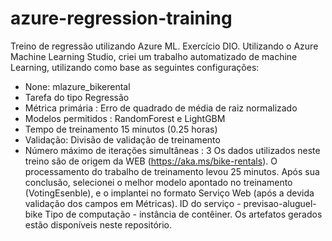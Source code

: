 # azure-regression-training
Treino de regressão utilizando Azure ML. Exercício DIO.
Utilizando o Azure Machine Learning Studio, criei um trabalho automatizado de machine Learning, utilizando como base as seguintes configurações:
 - None: mlazure_bikerental
 - Tarefa do tipo Regressão
 - Métrica primária : Erro de quadrado de média de raiz normalizado
 - Modelos permitidos : RandomForest e LightGBM
 - Tempo de treinamento 15 minutos (0.25 horas)
 - Validação: Divisão de validação de treinamento
 -  Número máximo de iterações simultâneas : 3
Os dados utilizados neste treino são de origem da WEB (https://aka.ms/bike-rentals).
O processamento do trabalho de treinamento levou 25 minutos. Após sua conclusão, selecionei o melhor modelo apontado no treinamento (VotingEsenble), e o implantei no formato Serviço Web (após a devida validação dos
campos em Métricas).
ID do serviço - previsao-aluguel-bike
Tipo de computação - instância de contêiner.
Os artefatos gerados estão disponíveis neste repositório.
